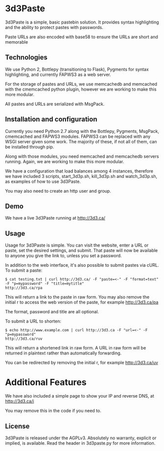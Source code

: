 # 3d3Paste
3d3Paste is a simple, basic pastebin solution. It provides syntax highlighting and the ability to protect pastes with passwords.

Paste URLs are also encoded with base58 to ensure the URLs are short and memorable

## Technologies
We use Python 2, Bottlepy (transitioning to Flask), Pygments for syntax highlighting, and currently FAPWS3 as a web server.

For the storage of pastes and URLs, we use memcachedb and memcached with the cmemcached python plugin, however we are working to make this more modular.

All pastes and URLs are serialized with MsgPack.

## Installation and configuration
Currently you need Python 2.7 along with the Bottlepy, Pygments, MsgPack, cmemcached and FAPWS3 modules. FAPWS3 can be replaced with any WSGI server given some work. The majority of these, if not all of them, can be installed through pip.

Along with those modules, you need memcached and memcachedb servers running. Again, we are working to make this more modular.

We have a configuration that load balances among 4 instances, therefore we have included 3 scripts, start_3d3p.sh, kill_3d3p.sh and watch_3d3p.sh, as examples of how to use 3d3Paste.

You may also need to create an http user and group.

## Demo
We have a live 3d3Paste running at http://3d3.ca/

## Usage
Usage for 3d3Paste is simple. You can visit the website, enter a URL or paste, set the desired settings, and submit. That paste will now be available to anyone you give the link to, unless you set a password.

In addition to the web interface, it's also possible to submit pastes via cURL. To submit a paste:

    $ cat testing.txt | curl http://3d3.ca/ -F "paste=<-" -F "format=text" -F "p=mypassword" -F "title=mytitle"
    http://3d3.ca/rpa

This will return a link to the paste in raw form. You may also remove the initial r to access the web version of the paste, for example http://3d3.ca/pa

The format, password and title are all optional.

To submit a URL to shorten:

    $ echo http://www.example.com | curl http://3d3.ca -F "url=<-" -F "p=mypassword"
    http://3d3.ca/ruv

This will return a shortened link in raw form. A URL in raw form will be returned in plaintext rather than automatically forwarding.

You can be redirected by removing the initial r, for example http://3d3.ca/uv

# Additional Features
We have also included a simple page to show your IP and reverse DNS, at http://3d3.ca/i

You may remove this in the code if you need to.

## License
3d3Paste is released under the AGPLv3. Absolutely no warranty, explicit or implied, is available. Read the header in 3d3paste.py for more information.
